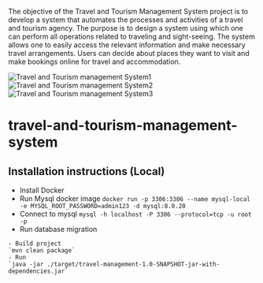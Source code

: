 The objective of the Travel and Tourism Management System project is to develop a system that automates the processes and activities of a travel and tourism agency. The purpose is to design a system using which one can perform all operations related to traveling and sight-seeing. The system allows one to easily access the relevant information and make necessary travel arrangements. Users can decide about places they want to visit and make bookings online for travel and accommodation.

![Travel and Tourism management System1](https://user-images.githubusercontent.com/81694983/120067410-17fe4080-c099-11eb-8f50-271472c619b2.png)
![Travel and Tourism management System2](https://user-images.githubusercontent.com/81694983/120067446-40863a80-c099-11eb-9b52-8d7444bc0cc4.png)
![Travel and Tourism management System3](https://user-images.githubusercontent.com/81694983/120067474-6e6b7f00-c099-11eb-9f19-699fce65663a.png)
# travel-and-tourism-management-system

## Installation instructions (Local)
 - Install Docker
 - Run Mysql docker image
 `docker run -p 3306:3306 --name mysql-local -e MYSQL_ROOT_PASSWORD=admin123 -d mysql:8.0.20`
 - Connect to mysql
 `mysql -h localhost -P 3306 --protocol=tcp -u root -p`
 - Run database migration
 ~~~create database tms;use tms;create table account (id int NOT NULL AUTO_INCREMENT,username varchar(255) NOT NULL,name varchar(255) NOT NULL,password varchar(255),security varchar(255) NOT NULL,answer varchar(255) NOT NULL,PRIMARY KEY (id));create table customer(username varchar(255) NOT NULL,id varchar(255),number varchar(255),name varchar(255),gender varchar(255),country varchar(255),address varchar(255),phone varchar(255),email varchar(255),PRIMARY KEY(username));~~~
 - Build project
 `mvn clean package`
 - Run
 `java -jar ./target/travel-management-1.0-SNAPSHOT-jar-with-dependencies.jar`
